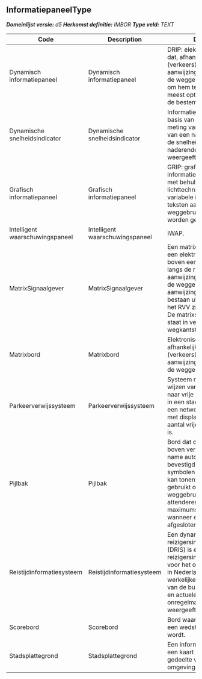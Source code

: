 ﻿## InformatiepaneelType

*__Domeinlijst versie:__ d5*
*__Herkomst definitie:__ IMBOR*
*__Type veld:__ TEXT*

|__Code__ |__Description__ |__Definitie__	|
|	---	|	---	|   ---	| 
| Dynamisch informatiepaneel | Dynamisch informatiepaneel | DRIP: elektronisch paneel dat, afhankelijk van de (verkeers)situatie, een aanwijzing kan geven aan de weggebruiker, meestal om hem te helpen de meest optimale route naar de bestemming te kiezen. |
| Dynamische snelheidsindicator | Dynamische snelheidsindicator | Informatiepaneel dat op basis van een actuele meting van de snelheid van een naderend voertuig de snelheid van het naderende voertuig weergeeft. |
| Grafisch informatiepaneel | Grafisch informatiepaneel | GRIP: grafisch informatiepaneel waarbij met behulp van lichttechniek grafisch variabele informatie en teksten aan de weggebruiker kunnen worden getoond. |
| Intelligent waarschuwingspaneel | Intelligent waarschuwingspaneel | IWAP. |
| MatrixSignaalgever | MatrixSignaalgever | Een matrixsignaalgever is een elektronisch bord boven een rijstrook of langs de rijbaan, dat een aanwijzing kan geven aan de weggebruiker. Deze aanwijzingen kunnen bestaan uit borden die in het RVV zijn opgenomen. De matrixsignaalgever, staat in verbinding met een wegkantstation. |
| Matrixbord | Matrixbord | Elektronisch bord dat, afhankelijk van de (verkeers)situatie, een aanwijzing kan geven aan de weggebruiker. |
| Parkeerverwijssysteem | Parkeerverwijssysteem | Systeem met als doel het wijzen van automobilisten naar vrije parkeerplaatsen in een stad en bestaat uit een netwerk van borden met displays waarop het aantal vrije plaatsen te zien is. |
| Pijlbak | Pijlbak | Bord dat op portalen boven verkeerswegen, met name autosnelwegen, is bevestigd en verschillende symbolen en snelheden kan tonen, wordt meestal gebruikt om weggebruikers te attenderen over de maximumsnelheid of wanneer een rijbaan afgesloten is. |
| Reistijdinformatiesysteem | Reistijdinformatiesysteem | Een dynamisch reizigersinformatiesysteem (DRIS) is een reizigersinformatiesysteem voor het openbaar vervoer in Nederland die de werkelijke vertrektijden van de bus, tram of metro en actuele onregelmatigheden weergeeft. |
| Scorebord | Scorebord | Bord waarop de score van een wedstrijd vermeld wordt. |
| Stadsplattegrond | Stadsplattegrond | Een informatiepaneel dat een kaart van een bepaald gedeelte van de stad of de omgeving weergeeft. |
